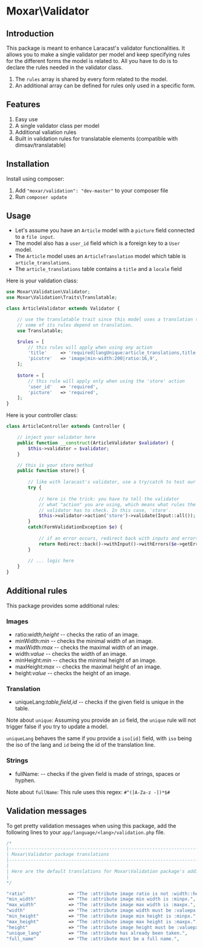 # Moxar\Validator

## Introduction

This package is meant to enhance Laracast's validator functionalities. It allows you to make a single validator per model and keep specifying rules for the different forms the model is related to. All you have to do is to declare the rules needed in the validator class.

1. The `rules` array is shared by every form related to the model.
2. An additional array can be defined for rules only used in a specific form.

## Features

1. Easy use
2. A single validator class per model
3. Additional valiation rules
4. Built in validation rules for translatable elements (compatible with dimsav/translatable)

## Installation

Install using composer:

1. Add `"moxar/validation": "dev-master"` to your composer file
2. Run `composer update`

## Usage

* Let's assume you have an `Article` model with a `picture` field connected to a `file input`.
* The model also has a `user_id` field which is a foreign key to a `User` model.
* The `Article` model uses an `ArticleTranslation` model which table is `article_translations`.
* The `article_translations` table contains a `title` and a `locale` field

Here is your validation class:

```php
use Moxar\Validation\Validator;
use Moxar\Validation\Traits\Translatable;

class ArticleValidator extends Validator {

    // use the translatable trait since this model uses a translation table and 
    // some of its rules depend on translation.
    use Translatable;

    $rules = [
        // this rules will apply when using any action
        'title'     => 'required|langUnique:article_translations,title',
        'picutre'   => 'image|min-width:200|ratio:16,9',
    ];
    
    $store = [
        // this rule will apply only when using the 'store' action
        'user_id'   => 'required',
        'picture'   => 'required',
    ];
}
```
    
Here is your controller class:

```php
class ArticleController extends Controller {

    // inject your validator here
    public function __construct(ArticleValidator $validator) {
        $this->validator = $validator;
    }

    // this is your store method
    public function store() {
    
        // like with laracast's validator, use a try/catch to test our validation rules.
        try {
        
            // here is the trick: you have to tell the validator 
            // what "action" you are using, which means what rules the
            // validator has to check. In this case, 'store'.
            $this->validator->action('store')->validate(Input::all());
        }
        catch(FormValidationException $e) {
        
            // if an error occurs, redirect back with inputs and errors.
            return Redirect::back()->withInput()->withErrors($e->getErrors());
        }
        
        // ... logic here
    }
}
```

## Additional rules

This package provides some additional rules:

### Images
* ratio:*width,height* -- checks the ratio of an image.
* minWidth:*min* -- checks the minimal width of an image.
* maxWidth:*max* -- checks the maximal width of an image.
* width:*value* -- checks the width of an image.
* minHeight:*min* -- checks the minimal height of an image.
* maxHeight:*max* -- checks the maximal height of an image.
* height:*value* -- checks the height of an image.

### Translation

* uniqueLang:*table,field,id* -- checks if the given field is unique in the table.

Note about `unique`: Assuming you provide an `id` field, the `unique` rule will not trigger false if you try to update a model.

`uniqueLang` behaves the same if you provide a `iso[id]` field, with `iso` being the iso of the lang and `id` being the id of the translation line.

### Strings

* fullName: -- checks if the given field is made of strings, spaces or hyphen.

Note about `fullName`: This rule uses this regex: `#^([A-Za-z -])*$#`

## Validation messages

To get pretty validation messages when using this package, add the following lines to your `app/language/<lang>/validation.php` file.

```php
/*
|--------------------------------------------------------------------------
| Moxar\Validator package translations
|--------------------------------------------------------------------------
|
| Here are the default translations for Moxar\Validation package's additional rules.
|
*/

"ratio"                => "The :attribute image ratio is not :width::height.",
"min_width"            => "The :attribute image min width is :minpx.",
"max_width"            => "The :attribute image max width is :maxpx.",
"width"                => "The :attribute image width must be :valuepx.",
"min_height"           => "The :attribute image min height is :minpx.",
"max_height"           => "The :attribute image max height is :maxpx.",
"height"               => "The :attribute image height must be :valuepx.",
"unique_lang"          => "The :attribute has already been taken.",
"full_name"            => "The :attribute must be a full name.",
```
